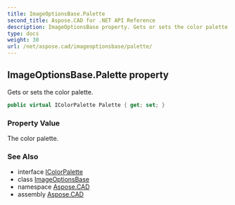 ```yaml
---
title: ImageOptionsBase.Palette
second_title: Aspose.CAD for .NET API Reference
description: ImageOptionsBase property. Gets or sets the color palette
type: docs
weight: 30
url: /net/aspose.cad/imageoptionsbase/palette/
---
```

## ImageOptionsBase.Palette property

Gets or sets the color palette.

```csharp
public virtual IColorPalette Palette { get; set; }
```

### Property Value

The color palette.

### See Also

* interface [IColorPalette](../../icolorpalette/)
* class [ImageOptionsBase](../)
* namespace [Aspose.CAD](../../imageoptionsbase/)
* assembly [Aspose.CAD](../../../)


